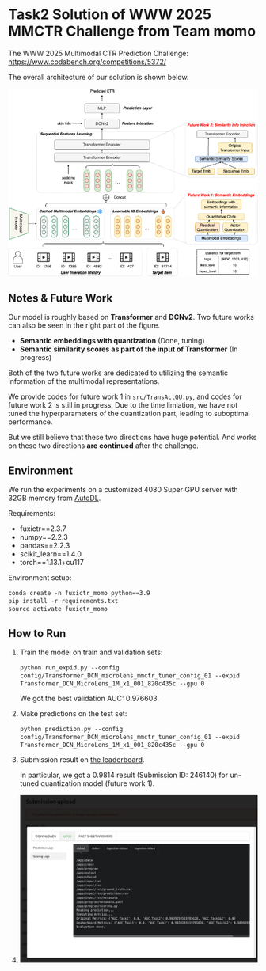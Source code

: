 # Task2 Solution of WWW 2025 MMCTR Challenge from Team momo

The WWW 2025 Multimodal CTR Prediction Challenge: https://www.codabench.org/competitions/5372/

The overall architecture of our solution is shown below.

![momo](img/momo.png)

## Notes & Future Work

Our model is roughly based on **Transformer** and **DCNv2**. 
Two future works can also be seen in the right part of the figure.
- **Semantic embeddings with quantization** (Done, tuning)
- **Semantic similarity scores as part of the input of Transformer** (In progress)

Both of the two future works are dedicated to utilizing the semantic information of the multimodal representations.

We provide codes for future work 1 in `src/TransActQU.py`, and codes for future work 2 is still in progress.
Due to the time limiation, we have not tuned the hyperparameters of the quantization part, leading to suboptimal performance.

But we still believe that these two directions have huge potential.
And works on these two directions **are continued** after the challenge.

## Environment

We run the experiments on a customized 4080 Super GPU server with 32GB memory from [AutoDL](https://www.autodl.com/).

Requirements:

- fuxictr==2.3.7
- numpy==2.2.3
- pandas==2.2.3
- scikit_learn==1.4.0
- torch==1.13.1+cu117

Environment setup:

```
conda create -n fuxictr_momo python==3.9
pip install -r requirements.txt
source activate fuxictr_momo
```

## How to Run

1. Train the model on train and validation sets:

    ```
    python run_expid.py --config config/Transformer_DCN_microlens_mmctr_tuner_config_01 --expid Transformer_DCN_MicroLens_1M_x1_001_820c435c --gpu 0
    ```
    
    We got the best validation AUC: 0.976603.

2. Make predictions on the test set:

    ```
    python prediction.py --config config/Transformer_DCN_microlens_mmctr_tuner_config_01 --expid Transformer_DCN_MicroLens_1M_x1_001_820c435c --gpu 0
    ```

3. Submission result on [the leaderboard](https://www.codabench.org/competitions/5372/#/results-tab).

   In particular, we got a 0.9814 result (Submission ID: 246140) for un-tuned quantization model (future work 1).

4. ![result](img/result.png)